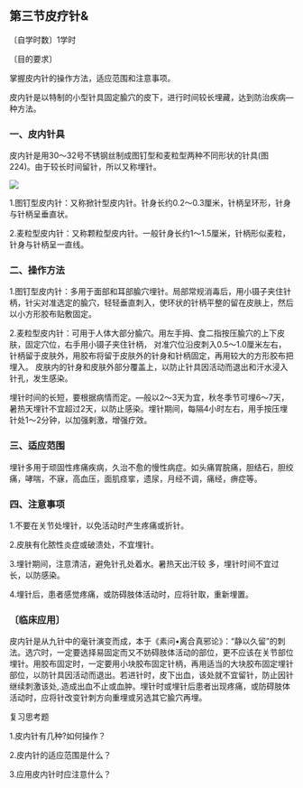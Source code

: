 ## 第三节皮疗针&

〔自学时数〕1学时

〔目的要求〕	

掌握皮内针的操作方法，适应范围和注意事项。

皮内针是以特制的小型针具固定腧穴的皮下，进行时间较长埋藏，达到防治疾病—种方法。

### 一、皮内针具

皮内针是用30～32号不锈钢丝制成图钉型和麦粒型两种不同形状的针具(图224)。由于较长时间留针，所以又称埋针。

![](img/图244.jpg)

1.图钉型皮内针：又称掀针型皮内针。针身长约0.2〜0.3厘米，针柄呈环形，针身与针柄呈垂直状。

2.麦粒型皮内针：又称颗粒型皮内针。一般针身长约1〜1.5厘米，针柄形似麦粒，针身与针柄呈一直线。

### 二、操作方法

1.图钉型皮内针：多用于面部和耳部腧穴埋针。局部常规消毒后，用小镊子夹住针柄，针尖对准选定的腧穴，轻轻垂直刺入，使环状的针柄平整的留在皮肤上，然后以小方形胶布贴敷固定。

2.麦粒型皮内针：可用于人体大部分腧穴。用左手拇、食二指按压腧穴的上下皮肤，固定穴位，右手用小镊子夹住针柄， 对准穴位沿皮刺入0.5〜1.0厘米左右，针柄留于皮肤外，用胶布将留于皮肤外的针身和针柄固定，再用较大的方形胶布把埋入。 皮肤内的针身和皮肤外部分覆盖上，以防止针具因活动而退出和汗水浸入针孔，发生感染。

埋针时间的长短，要根据病情而定。—般以2〜3天为宜，秋冬季节可埋6〜7天，暑热天埋针不宜超过2天，以防止感染。埋针期间，每隔4小时左右，用手按压埋针处1〜2分钟，以加强剌激，增强疗效。

### 三、适应范围

埋针多用于顽固性疼痛疾病，久治不愈的慢性病症。如头痛胃脘痛，胆结石，胆绞痛，哮喘，不寐，高血压，面肌痉挛，遗尿，月经不调，痛经，痹症等。

### 四、注意事项

1.不要在关节处埋针，以免活动时产生疼痛或折针。

2.皮肤有化脓性炎症或破溃处，不宜埋针。

3.埋针期间，注意清洁，避免针孔处着水。暑热天出汗较 多，埋针时间不宜过长，以防感染。

4.埋针后，患者感觉疼痛，或防碍肢体活动时，应将针取，重新埋置。

### 〔临床应用〕

皮内针是从九针中的毫针演变而成，本于《素问•离合真邪论》：“静以久留”的刺法。选穴时，一定要选择易固定而又不妨碍肢体活动的部位，更不应该在关节部位埋针。用胶布固定时，一定要用小块胶布固定针柄，再用适当的大块胶布固定埋针部位，以防针具因活动而退出。若进针时，皮下出血，该处就不宜留针，防止因针继续刺激该处,.造成出血不止或血肿。埋针时或埋针后患者出现疼痛，或防碍肢体活动时，应将针改变针刺方向重埋或另选其它腧穴再埋。

复习思考题

1.皮内针有几种?如何操作？	

2.皮内针的适应范围是什么？

3.应用皮内针时应注意什么？	
